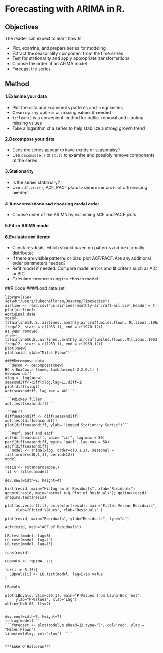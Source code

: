 Forecasting with ARIMA in R.
==================





## Objectives
The reader can expect to learn how to:

* Plot, examine, and prepare series for modeling
* Extract the seasonality component from the time series
* Test for stationarity and apply appropriate transformations
* Choose the order of an ARIMA model
* Forecast the series


## Method
#### 1.Examine your data
* Plot the data and examine its patterns and irregularities
* Clean up any outliers or missing values if needed
* `tsclean()` is a convenient method for outlier removal and inputing missing values
* Take a logarithm of a series to help stabilize a strong growth trend
#### 2.Decompose your data
* Does the series appear to have trends or seasonality?
* Use `decompose()` or `stl()` to examine and possibly remove components of the series
#### 3.Stationarity
* Is the series stationary?
* Use `adf.test()`, ACF, PACF plots to determine order of differencing needed
#### 4.Autocorrelations and choosing model order
* Choose order of the ARIMA by examining ACF and PACF plots
#### 5.Fit an ARIMA model
#### 6.Evaluate and iterate
* Check residuals, which should haven no patterns and be normally distributed
* If there are visible patterns or bias, plot ACF/PACF. Are any additional order parameters needed?
* Refit model if needed. Compare model errors and fit criteria such as AIC or BIC.
* Calculate forecast using the chosen model

##R Code
####Load data set.
```install.packages("TSA")
library(TSA)
setwd("/Users/lukeohalloran/Desktop/TimeSeries")
airline <- read.csv("us-airlines-monthly-aircraft-mil.csv",header = T)
plot(airline1)
#original data
xold<- ts(airline1$U.S..airlines..monthly.aircraft.miles.flown..Millions..1963..1970, freq=12, start = c(1963,1), end = c(1970,12))
#1 year removed
xnew<- ts(airline$U.S..airlines..monthly.aircraft.miles.flown..Millions..1963..1970, freq=12, start = c(1963,1), end = c(1969,12))
plot(xnew)
plot(xold, ylab="Miles Flown")```

####Decompose data
```decom <- decompose(xnew) 
BC <-BoxCox.ar(xnew, lambda=seq(-2,2,0.1) ) 
#season diff
xlog <- log(xnew)
seasondiff<-diff(xlog,lag=12,diff=1)
plot(diff(xlog))
acf(seasondiff, lag.max = 40)```

```#dickey fuller
adf.test(seasondiff)```

```#diff
diffseasondiff <- diff(seasondiff)
adf.test(diffseasondiff)
plot(diffseasondiff, ylab= "Logged Stationary Series")```

```#acf, pacf and eacf
acf(diffseasondiff, main= "acf", lag.max = 50)
pacf(diffseasondiff, main= "pacf", lag.max = 50)
eacf(diffseasondiff)```
```model <- arima(xlog, order=c(0,1,2), seasonal = list(order=c(0,1,1), period=12))
model

resid <- rstandard(model)
fit <- fitted(model)

dev.new(width=8, height=4)

hist(resid, main="Histogram of Residuals", xlab="Residuals")
qqnorm(resid, main="Normal Q-Q Plot of Residuals"); qqline(resid);
shapiro.test(resid)

plot(as.vector(fit), as.vector(resid), main="Fitted Versus Residuals",
     xlab="Fitted Values", ylab="Residuals" )

plot(resid, main="Residuals", ylab="Residuals", type="o")

acf(resid, main="ACF of Residuals")

LB.test(model, lag=5)
LB.test(model, lag=10)
LB.test(model, lag=15)

runs(resid)

LBpvals <- rep(NA, 15)

for(i in 5:15){
  LBpvals[i] <- LB.test(model, lag=i)$p.value
}

LBpvals

plot(LBpvals, ylim=c(0,1), main="P-Values from Ljung-Box Test",
     ylab="P-Values", xlab="Lag")
abline(h=0.05, lty=2)


dev.new(width=7, height=7)
tsdiag(model)```
```forecast <- plot(model,n.ahead=12,type="l", col='red', ylab = "Miles Flown")              
lines(xoldlog, col="blue")  ```


***Luke O'Halloran***
